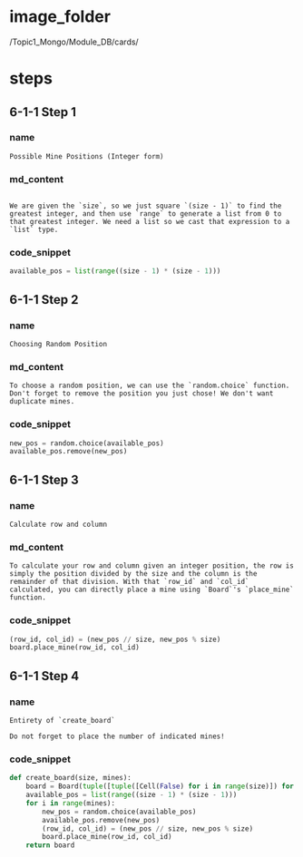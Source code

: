 # image_folder
/Topic1_Mongo/Module_DB/cards/

# steps

## 6-1-1 Step 1
### name
```
Possible Mine Positions (Integer form) 
```
### md_content
```

We are given the `size`, so we just square `(size - 1)` to find the greatest integer, and then use `range` to generate a list from 0 to that greatest integer. We need a list so we cast that expression to a `list` type. 
```
### code_snippet
```python
available_pos = list(range((size - 1) * (size - 1)))
```
## 6-1-1 Step 2
### name
```
Choosing Random Position
```
### md_content
```
To choose a random position, we can use the `random.choice` function. Don't forget to remove the position you just chose! We don't want duplicate mines.
```
### code_snippet
```python
new_pos = random.choice(available_pos)
available_pos.remove(new_pos)
```
## 6-1-1 Step 3
### name
```
Calculate row and column
```
### md_content
```
To calculate your row and column given an integer position, the row is simply the position divided by the size and the column is the remainder of that division. With that `row_id` and `col_id` calculated, you can directly place a mine using `Board`'s `place_mine` function. 
```
### code_snippet
```python
(row_id, col_id) = (new_pos // size, new_pos % size)
board.place_mine(row_id, col_id)
```
## 6-1-1 Step 4
### name
```
Entirety of `create_board`

Do not forget to place the number of indicated mines!
```
### code_snippet
```python
def create_board(size, mines):
    board = Board(tuple([tuple([Cell(False) for i in range(size)]) for j in range(size)]))
    available_pos = list(range((size - 1) * (size - 1)))
    for i in range(mines):
        new_pos = random.choice(available_pos)
        available_pos.remove(new_pos)
        (row_id, col_id) = (new_pos // size, new_pos % size)
        board.place_mine(row_id, col_id)
    return board
```



